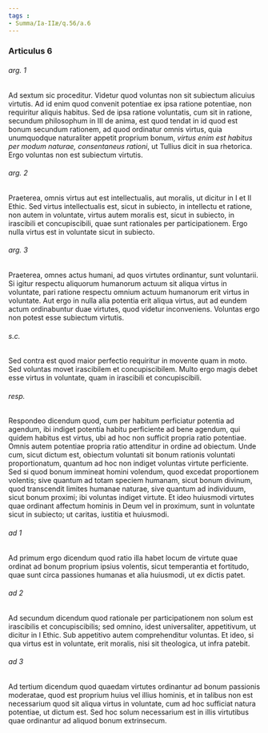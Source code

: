 ```yaml
---
tags : 
- Summa/Ia-IIæ/q.56/a.6
---
```


### Articulus 6

###### arg. 1
Ad sextum sic proceditur. Videtur quod voluntas non sit subiectum alicuius virtutis. Ad id enim quod convenit potentiae ex ipsa ratione potentiae, non requiritur aliquis habitus. Sed de ipsa ratione voluntatis, cum sit in ratione, secundum philosophum in III de anima, est quod tendat in id quod est bonum secundum rationem, ad quod ordinatur omnis virtus, quia unumquodque naturaliter appetit proprium bonum, *virtus enim est habitus per modum naturae, consentaneus rationi*, ut Tullius dicit in sua rhetorica. Ergo voluntas non est subiectum virtutis.

###### arg. 2
Praeterea, omnis virtus aut est intellectualis, aut moralis, ut dicitur in I et II Ethic. Sed virtus intellectualis est, sicut in subiecto, in intellectu et ratione, non autem in voluntate, virtus autem moralis est, sicut in subiecto, in irascibili et concupiscibili, quae sunt rationales per participationem. Ergo nulla virtus est in voluntate sicut in subiecto.

###### arg. 3
Praeterea, omnes actus humani, ad quos virtutes ordinantur, sunt voluntarii. Si igitur respectu aliquorum humanorum actuum sit aliqua virtus in voluntate, pari ratione respectu omnium actuum humanorum erit virtus in voluntate. Aut ergo in nulla alia potentia erit aliqua virtus, aut ad eundem actum ordinabuntur duae virtutes, quod videtur inconveniens. Voluntas ergo non potest esse subiectum virtutis.

###### s.c.
Sed contra est quod maior perfectio requiritur in movente quam in moto. Sed voluntas movet irascibilem et concupiscibilem. Multo ergo magis debet esse virtus in voluntate, quam in irascibili et concupiscibili.

###### resp.
Respondeo dicendum quod, cum per habitum perficiatur potentia ad agendum, ibi indiget potentia habitu perficiente ad bene agendum, qui quidem habitus est virtus, ubi ad hoc non sufficit propria ratio potentiae. Omnis autem potentiae propria ratio attenditur in ordine ad obiectum. Unde cum, sicut dictum est, obiectum voluntati sit bonum rationis voluntati proportionatum, quantum ad hoc non indiget voluntas virtute perficiente. Sed si quod bonum immineat homini volendum, quod excedat proportionem volentis; sive quantum ad totam speciem humanam, sicut bonum divinum, quod transcendit limites humanae naturae, sive quantum ad individuum, sicut bonum proximi; ibi voluntas indiget virtute. Et ideo huiusmodi virtutes quae ordinant affectum hominis in Deum vel in proximum, sunt in voluntate sicut in subiecto; ut caritas, iustitia et huiusmodi.

###### ad 1
Ad primum ergo dicendum quod ratio illa habet locum de virtute quae ordinat ad bonum proprium ipsius volentis, sicut temperantia et fortitudo, quae sunt circa passiones humanas et alia huiusmodi, ut ex dictis patet.

###### ad 2
Ad secundum dicendum quod rationale per participationem non solum est irascibilis et concupiscibilis; sed omnino, idest universaliter, appetitivum, ut dicitur in I Ethic. Sub appetitivo autem comprehenditur voluntas. Et ideo, si qua virtus est in voluntate, erit moralis, nisi sit theologica, ut infra patebit.

###### ad 3
Ad tertium dicendum quod quaedam virtutes ordinantur ad bonum passionis moderatae, quod est proprium huius vel illius hominis, et in talibus non est necessarium quod sit aliqua virtus in voluntate, cum ad hoc sufficiat natura potentiae, ut dictum est. Sed hoc solum necessarium est in illis virtutibus quae ordinantur ad aliquod bonum extrinsecum.

